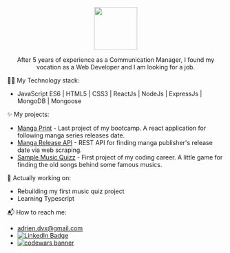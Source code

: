 <div id="header" align="center">
  <img src="https://media.giphy.com/media/xTiIzJSKB4l7xTouE8/giphy.gif" width=100"/>
</div>

<div id"=presentation" algin="center">

<p align="center"> After 5 years of experience as a Communication Manager, I found my vocation as a Web Developer and I am looking for a job.</p> 

👨‍💻 My Technology stack:
- JavaScript ES6 | HTML5 | CSS3 | ReactJs | NodeJs | ExpressJs | MongoDB | Mongoose 

✨ My projects:
- [Manga Print] - Last project of my bootcamp. A react application for following manga series releases date. 
- [Manga Release API] - REST API for finding manga publisher's release date via web scraping.
- [Sample Music Quizz] - First project of my coding career. A little game for finding the old songs behind some famous musics.

🚧 Actually working on: 
- Rebuilding my first music quiz project
- Learning Typescript                                
                 
📬 How to reach me:
- adrien.dvx@gmail.com
- <div id="in">                 
   <a href="https://www.linkedin.com/in/adrien-deveaux/">                 
    <img src="https://img.shields.io/badge/LinkedIn-blue?logo=linkedin&logoColor=white&style=for-the-badge" alt="LinkedIn Badge" />
   </a>
  </div>                                                                                                                             
- <div id="codewars">
    <a href="https://www.codewars.com/users/Adriendev">                                   
      <img src="https://www.codewars.com/users/Adriendev/badges/small" alt="codewars banner" />                                                                 </a>                                                                                      
  </div>


[Manga Print]: https://manga-print.netlify.app/
[Manga Release API]: https://documenter.getpostman.com/view/21225621/UzBjs8Hf
[Sample Music Quizz]: https://adriendev.github.io/Sampling-Music-Quizz/
